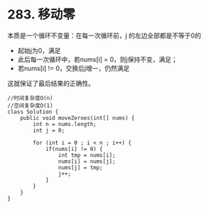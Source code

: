# 283. 移动零


本质是一个循环不变量：在每一次循环前，j 的左边全部都是不等于0的

* 起始j为0，满足
* 此后每一次循环中，若nums[i] = 0，则j保持不变，满足；
* 若nums[i] != 0，交换后j增一，仍然满足

这就保证了最后结果的正确性。


```
//时间复杂度O(n)
//空间复杂度O(1)
class Solution {
    public void moveZeroes(int[] nums) {
        int n = nums.length;
        int j = 0;

        for (int i = 0 ; i < n ; i++) {
            if(nums[i] != 0) {
                int tmp = nums[i];
                nums[i] = nums[j];
                nums[j] = tmp;
                j++;
            }
        }
    }
}
```